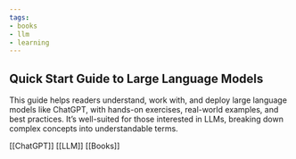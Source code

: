 ```yaml
---
tags:
- books
- llm
- learning
---
```


## **Quick Start Guide to Large Language Models**

This guide helps readers understand, work with, and deploy large language models like ChatGPT, with hands-on exercises, real-world examples, and best practices. It’s well-suited for those interested in LLMs, breaking down complex concepts into understandable terms.

[[ChatGPT]]  [[LLM]]  [[Books]]
